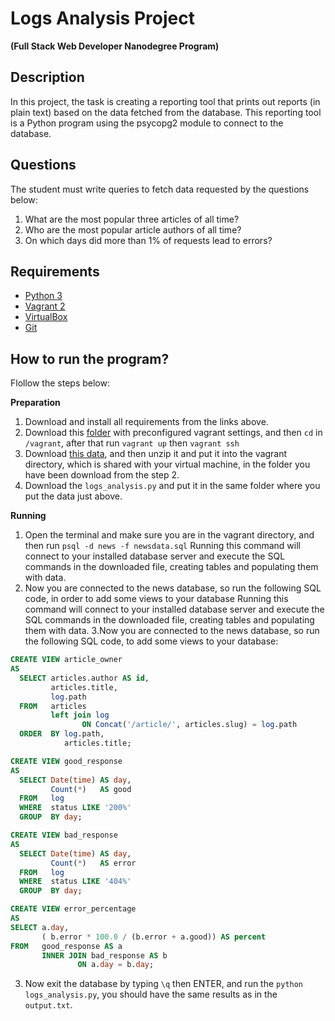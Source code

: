 # Logs Analysis Project 
**(Full Stack Web Developer Nanodegree Program)**

## Description
In this project, the task is creating a reporting tool that prints out reports (in plain text) based on the data fetched from the database. This reporting tool is a Python program using the psycopg2 module to connect to the database.

## Questions
The student must write queries to fetch data requested by the questions below:

1. What are the most popular three articles of all time?
2. Who are the most popular article authors of all time?
3. On which days did more than 1% of requests lead to errors?

## Requirements
* [Python 3](https://www.python.org/downloads/)
* [Vagrant 2](https://www.vagrantup.com/downloads.html)
* [VirtualBox](https://www.virtualbox.org/wiki/Downloads)
* [Git](https://git-scm.com/downloads)

## How to run the program?
Flollow the steps below:

**Preparation**
1. Download and install all requirements from the links above.
2. Download this [folder](https://s3.amazonaws.com/video.udacity-data.com/topher/2017/June/5948287e_fsnd-virtual-machine/fsnd-virtual-machine.zip) with preconfigured vagrant settings, and then `cd` in `/vagrant`, after that run `vagrant up` then `vagrant ssh`
3. Download [this data](https://d17h27t6h515a5.cloudfront.net/topher/2016/August/57b5f748_newsdata/newsdata.zip), and then unzip it and put it into the vagrant directory, which is shared with your virtual machine, in the folder you have been download from the step 2.
4. Download the `logs_analysis.py` and put it in the same folder where you put the data just above.

**Running**
1. Open the terminal and make sure you are in the vagrant directory, and then run `psql -d news -f newsdata.sql` Running this command will connect to your installed database server and execute the SQL commands in the downloaded file, creating tables and populating them with data.
2. Now you are connected to the news database, so run the following SQL code, in order to add some views to your database
Running this command will connect to your installed database server and execute the SQL commands in the downloaded file, creating tables and populating them with data.
3.Now you are connected to the news database, so run the following SQL code, to add some views to your database:
```SQL
CREATE VIEW article_owner 
AS 
  SELECT articles.author AS id, 
         articles.title, 
         log.path 
  FROM   articles 
         left join log 
                ON Concat('/article/', articles.slug) = log.path 
  ORDER  BY log.path, 
            articles.title; 
```
```SQL
CREATE VIEW good_response 
AS 
  SELECT Date(time) AS day, 
         Count(*)   AS good 
  FROM   log 
  WHERE  status LIKE '200%' 
  GROUP  BY day; 
```
```SQL
CREATE VIEW bad_response 
AS 
  SELECT Date(time) AS day, 
         Count(*)   AS error 
  FROM   log 
  WHERE  status LIKE '404%' 
  GROUP  BY day; 
  ```
  ```SQL
CREATE VIEW error_percentage
AS
  SELECT a.day,
         ( b.error * 100.0 / (b.error + a.good)) AS percent
  FROM   good_response AS a
         INNER JOIN bad_response AS b
                 ON a.day = b.day; 
  ```
3. Now exit the database by typing `\q` then ENTER, and run the `python logs_analysis.py`, you should have the same results as in the `output.txt`.
  





